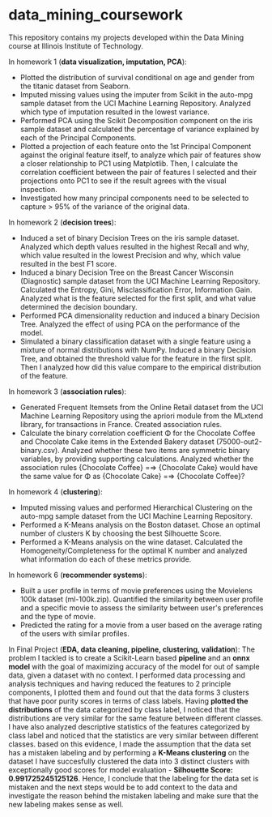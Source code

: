 # data_mining_coursework
This repository contains my projects developed within the Data Mining course at Illinois Institute of Technology.

In homework 1 (**data visualization, imputation, PCA**):
- Plotted the distribution of survival conditional on age and gender from the titanic dataset from Seaborn. 
- Imputed missing values using the imputer from Scikit in the auto-mpg sample dataset from the UCI Machine Learning Repository. Analyzed which type of imputation resulted in the lowest variance.
- Performed PCA using the Scikit Decomposition component on the iris sample dataset and calculated the percentage of variance explained by each of the Principal Components.
- Plotted a projection of each feature onto the 1st Principal Component against the original feature itself, to analyze which pair of features show a closer relationship to PC1 using Matplotlib. Then, I calculate the correlation coefficient between the pair of features I selected and their projections onto PC1 to see if the result agrees with the visual inspection.
- Investigated how many principal components need to be selected to capture > 95% of the variance of the original data.

In homework 2 (**decision trees**):
- Induced a set of binary Decision Trees on the iris sample dataset. Analyzed which depth values resulted in the highest Recall and why, which value 
resulted in the lowest Precision and why, which value resulted in the best F1 score.
- Induced a binary Decision Tree on the Breast Cancer Wisconsin (Diagnostic) sample dataset from the UCI Machine Learning Repository. Calculated the Entropy, Gini, Misclassification Error, Information Gain. Analyzed what is the feature selected for the first split, and what value determined the decision boundary.
- Performed PCA dimensionality reduction and induced a binary Decision Tree. Analyzed the effect of using PCA on the performance of the model.
- Simulated a binary classification dataset with a single feature using a mixture of normal distributions with NumPy. Induced a binary Decision Tree, and obtained the threshold value for the feature in the first split. Then I analyzed how did this value compare to the empirical distribution of the feature.

In homework 3 (**association rules**):
- Generated Frequent Itemsets from the Online Retail dataset from the UCI Machine Learning Repository using the apriori module from the MLxtend library, for transactions in France. Created association rules. 
- Calculate the binary correlation coefficient Φ for the Chocolate Coffee and Chocolate Cake items in the Extended Bakery dataset (75000-out2-binary.csv). Analyzed whether these two items are symmetric binary variables, by providing supporting calculations. Analyzed whether the association rules {Chocolate Coffee} =⇒ {Chocolate Cake} would have the same value for Φ as {Chocolate Cake} =⇒ {Chocolate Coffee}?

In homework 4 (**clustering**):
- Imputed missing values and performed Hierarchical Clustering on the auto-mpg sample dataset from the UCI Machine Learning Repository. 
- Performed a K-Means analysis on the Boston dataset. Chose an optimal number of clusters K by choosing the best Silhouette Score.
- Performed a K-Means analysis on the wine dataset. Calculated the Homogeneity/Completeness for the optimal K number and analyzed what information do each of these metrics provide. 

In homework 6 (**recommender systems**):
- Built a user profile in terms of movie preferences using the Movielens 100k dataset (ml-100k.zip). Quantified the similarity between user profile and a specific movie to assess the similarity between user's preferences and the type of movie.
- Predicted the rating for a movie from a user based on the average rating of the users with similar profiles.

In Final Project (**EDA, data cleaning, pipeline, clustering, validation**):
The problem I tackled is to create a Scikit-Learn based **pipeline** and an **onnx model** with the goal of maximizing accuracy of the model for out of sample data, given a dataset with no context. I performed data processing and analysis techniques and having reduced the features to 2 principle components, I plotted them and found out that the data forms 3 clusters that have poor purity scores in terms of class labels. Having **plotted the distributions** of the data categorized by class label, I noticed that the distributions are very similar for the same feature between different classes. I have also analyzed descriptive statistics of the features categorized by class label and noticed that the statistics are very similar between different classes. based on this evidence, I made the assumption that the data set has a mistaken labeling and by performing a **K-Means clustering** on the dataset I have succesfully clustered the data into 3 distinct clusters with exceptionally good scores for model evaluation - **Silhouette Score: 0.991725245125126**. Hence, I conclude that the labeling for the data set is mistaken and the next steps would be to add context to the data and investigate the reason behind the mistaken labeling and make sure that the new labeling makes sense as well.
